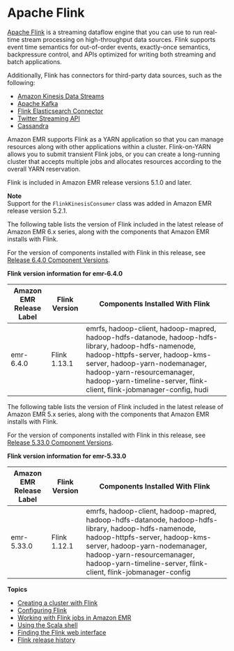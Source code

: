 # Apache Flink<a name="emr-flink"></a>

[Apache Flink](https://flink.apache.org/) is a streaming dataflow engine that you can use to run real\-time stream processing on high\-throughput data sources\. Flink supports event time semantics for out\-of\-order events, exactly\-once semantics, backpressure control, and APIs optimized for writing both streaming and batch applications\.

Additionally, Flink has connectors for third\-party data sources, such as the following:
+ [Amazon Kinesis Data Streams](https://ci.apache.org/projects/flink/flink-docs-master/apis/streaming/connectors/kinesis.html)
+ [Apache Kafka](https://ci.apache.org/projects/flink/flink-docs-master/apis/streaming/connectors/kafka.html)
+ [Flink Elasticsearch Connector](https://ci.apache.org/projects/flink/flink-docs-master/apis/streaming/connectors/elasticsearch2.html)
+ [Twitter Streaming API](https://ci.apache.org/projects/flink/flink-docs-release-1.2/dev/connectors/twitter.html)
+ [Cassandra](https://ci.apache.org/projects/flink/flink-docs-master/apis/streaming/connectors/cassandra.html)

Amazon EMR supports Flink as a YARN application so that you can manage resources along with other applications within a cluster\. Flink\-on\-YARN allows you to submit transient Flink jobs, or you can create a long\-running cluster that accepts multiple jobs and allocates resources according to the overall YARN reservation\.

Flink is included in Amazon EMR release versions 5\.1\.0 and later\.

**Note**  
Support for the `FlinkKinesisConsumer` class was added in Amazon EMR release version 5\.2\.1\.

The following table lists the version of Flink included in the latest release of Amazon EMR 6\.x series, along with the components that Amazon EMR installs with Flink\.

For the version of components installed with Flink in this release, see [Release 6\.4\.0 Component Versions](emr-640-release.md)\.


**Flink version information for emr\-6\.4\.0**  

| Amazon EMR Release Label | Flink Version | Components Installed With Flink | 
| --- | --- | --- | 
| emr\-6\.4\.0 | Flink 1\.13\.1 | emrfs, hadoop\-client, hadoop\-mapred, hadoop\-hdfs\-datanode, hadoop\-hdfs\-library, hadoop\-hdfs\-namenode, hadoop\-httpfs\-server, hadoop\-kms\-server, hadoop\-yarn\-nodemanager, hadoop\-yarn\-resourcemanager, hadoop\-yarn\-timeline\-server, flink\-client, flink\-jobmanager\-config, hudi | 

The following table lists the version of Flink included in the latest release of Amazon EMR 5\.x series, along with the components that Amazon EMR installs with Flink\.

For the version of components installed with Flink in this release, see [Release 5\.33\.0 Component Versions](emr-5330-release.md)\.


**Flink version information for emr\-5\.33\.0**  

| Amazon EMR Release Label | Flink Version | Components Installed With Flink | 
| --- | --- | --- | 
| emr\-5\.33\.0 | Flink 1\.12\.1 | emrfs, hadoop\-client, hadoop\-mapred, hadoop\-hdfs\-datanode, hadoop\-hdfs\-library, hadoop\-hdfs\-namenode, hadoop\-httpfs\-server, hadoop\-kms\-server, hadoop\-yarn\-nodemanager, hadoop\-yarn\-resourcemanager, hadoop\-yarn\-timeline\-server, flink\-client, flink\-jobmanager\-config | 

**Topics**
+ [Creating a cluster with Flink](flink-create-cluster.md)
+ [Configuring Flink](flink-configure.md)
+ [Working with Flink jobs in Amazon EMR](flink-jobs.md)
+ [Using the Scala shell](flink-scala.md)
+ [Finding the Flink web interface](flink-web-interface.md)
+ [Flink release history](Flink-release-history.md)